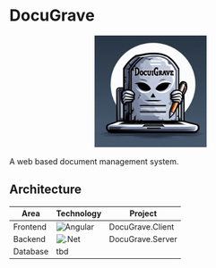 # DocuGrave

<p align="center">
    <img src='https://github.com/Secodity/DocuGrave/blob/master/img/DocuGrave.jpeg' width='200'/>
</p>

A web based document management system.

## Architecture
|Area|Technology|Project|
|---|---|---|
|Frontend|![Angular](https://img.shields.io/badge/angular-%23DD0031.svg?style=for-the-badge&logo=angular&logoColor=white)|DocuGrave.Client|
|Backend|![.Net](https://img.shields.io/badge/.NET-5C2D91?style=for-the-badge&logo=.net&logoColor=white)|DocuGrave.Server|
|Database|tbd||

